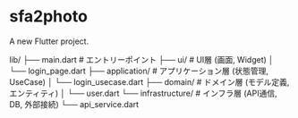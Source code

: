 # sfa2photo

A new Flutter project.


lib/
 ├── main.dart          # エントリーポイント
 ├── ui/                # UI層 (画面, Widget)
 │    └── login_page.dart
 ├── application/       # アプリケーション層 (状態管理, UseCase)
 │    └── login_usecase.dart
 ├── domain/            # ドメイン層 (モデル定義, エンティティ)
 │    └── user.dart
 └── infrastructure/    # インフラ層 (API通信, DB, 外部接続)
      └── api_service.dart
